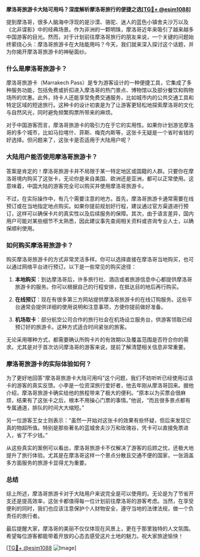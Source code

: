 **摩洛哥旅游卡大陆可用吗？深度解析摩洛哥旅行的便捷之选[[TG💪+ @esim1088](https://t.me/s/esim1088)]**

提到摩洛哥，很多人脑海中浮现的是沙漠、骆驼、迷人的蓝色小镇舍夫沙万以及《北非谍影》中的经典场景。作为非洲的一颗明珠，摩洛哥近年来吸引了越来越多中国游客的目光。然而，对于计划前往摩洛哥旅行的朋友来说，一个关键的问题始终萦绕心头：摩洛哥旅游卡在大陆能用吗？今天，我们就来深入探讨这个话题，并为你揭开摩洛哥旅游卡的神秘面纱。

### 什么是摩洛哥旅游卡？

摩洛哥旅游卡（Marrakech Pass）是专为游客设计的一种便捷工具，它集成了多种服务功能，包括免费或折扣进入摩洛哥的热门景点、博物馆以及部分餐饮和购物场所的优惠。此外，持卡人还能享受免费交通服务，比如城市内的公共交通工具和特定区域的短途旅行。这种卡的设计初衷是为了让游客更轻松地探索摩洛哥的文化与自然风光，同时避免频繁购票所带来的麻烦。

对于中国游客而言，摩洛哥旅游卡的吸引力在于它的实用性。如果你计划游览摩洛哥的多个城市，比如马拉喀什、菲斯、梅克内斯等，这张卡无疑是一个省时省钱的好选择。但问题来了，这张卡是否适用于大陆用户呢？

### 大陆用户能否使用摩洛哥旅游卡？

答案是肯定的！摩洛哥旅游卡并不局限于某一特定地区或国籍的人群。只要你在摩洛哥境内购买了这张卡，无论你是来自美国、欧洲还是亚洲，都可以正常使用。这意味着，中国大陆的游客完全可以购买并使用摩洛哥旅游卡。

不过，在实际操作中，有几个需要注意的地方。首先，摩洛哥旅游卡通常需要在线预订或在当地指定地点购买。如果你提前规划好行程，建议通过官方渠道进行预订，这样可以确保卡片的真实性以及后续服务的保障。其次，由于语言差异，国内用户可能对某些细节不太熟悉，因此建议事先查阅相关资料或咨询专业人士，以确保顺利使用。

### 如何购买摩洛哥旅游卡？

购买摩洛哥旅游卡的方式非常灵活多样。你可以选择直接在摩洛哥当地购买，也可以通过网络平台进行预订。以下是一些常见的购买途径：

1. **本地购买**：到达摩洛哥后，许多旅行社、酒店或者旅游信息中心都提供摩洛哥旅游卡的服务。你可以根据自己的行程安排，在抵达目的地后再行购买。
   
2. **在线预订**：现在有很多第三方网站提供摩洛哥旅游卡的在线订购服务。这些平台通常会提供详细的使用说明和注意事项，方便你提前做好准备。

3. **机场取卡**：部分航空公司合作的旅行社会在机场设立服务台，供游客领取已经预订好的旅游卡。这种方式适合时间紧张的旅客。

无论采用哪种方式，都需要确认所购卡片的有效期以及覆盖范围是否符合你的需求。尤其是对于首次访问摩洛哥的游客来说，提前了解清楚相关信息非常重要。

### 摩洛哥旅游卡的实际体验如何？

为了更好地回答“摩洛哥旅游卡大陆可用吗”这个问题，我们不妨听听已经使用过该卡的游客的真实反馈。小李是一位资深旅行爱好者，他去年刚从摩洛哥回来。据他介绍，摩洛哥旅游卡确实给他的旅程带来了极大的便利。“原本以为买票会很麻烦，结果有了这张卡之后，根本不用操心门票的事情。”他说，“而且很多景点都有专属通道，排队的时间大大缩短。”

另一位游客王女士则表示：“虽然一开始对这张卡的效果有些怀疑，但后来发现它真的物超所值。特别是那些著名的蓝城舍夫沙万和玫瑰谷，凭卡可以直接免票进入，省了不少钱。”

从这些真实的案例可以看出，摩洛哥旅游卡不仅解决了游客的后顾之忧，还极大地提升了旅行体验。尤其是在摩洛哥这样一个景点分散且交通不便的国家，一张涵盖多方面服务的旅游卡显得尤为重要。

### 总结

综上所述，摩洛哥旅游卡对于大陆用户来说完全是可以使用的。无论是为了节省开支还是提高效率，这张卡都值得每一位计划前往摩洛哥的游客考虑。当然，在享受便利的同时，我们也应该注意保护个人财物安全，遵守当地的法律法规，做一个负责任的旅行者。

最后提醒大家，摩洛哥的美丽不仅仅体现在风景上，更在于那里独特的人文氛围。希望每位游客都能带着开放的心态去感受这片土地的魅力。祝大家旅途愉快！

[[TG💪+ @esim1088](https://t.me/s/esim1088) ![Image](https://i.postimg.cc/4NQfJmqS/Snipaste-2025-05-13-00-14-12.png)]